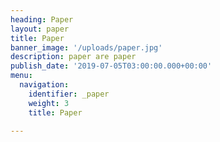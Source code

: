 ```yaml
---
heading: Paper
layout: paper
title: Paper
banner_image: '/uploads/paper.jpg'
description: paper are paper
publish_date: '2019-07-05T03:00:00.000+00:00'
menu:
  navigation:
    identifier: _paper
    weight: 3
    title: Paper

---
```

